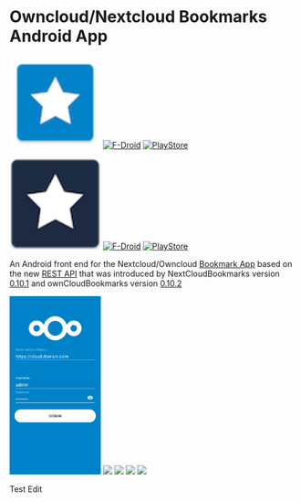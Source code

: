 Owncloud/Nextcloud Bookmarks Android App
========================================

[<img src="assets/nx/icon.png" width=160px>](/)
[![F-Droid](./assets/fdroid_badge.png)](https://f-droid.org/packages/org.schabi.nxbookmarks/)
[![PlayStore](./assets/ps_badge.png)](https://play.google.com/store/apps/details?id=org.schabi.nxbookmarks)

[<img src="assets/oc/icon.png" width=160px>](/)
[![F-Droid](./assets/fdroid_badge.png)](https://f-droid.org/packages/org.schabi.nxbookmarks.owncloud/)
[![PlayStore](./assets/ps_badge.png)](https://play.google.com/store/apps/details?id=org.schabi.nxbookmarks.owncloud)


An Android front end for the Nextcloud/Owncloud [Bookmark App](https://github.com/nextcloud/bookmarks/) 
based on the new [REST API](https://github.com/nextcloud/bookmarks/#rest-api) that was introduced
by NextCloudBookmarks version [0.10.1](https://github.com/nextcloud/bookmarks/releases/tag/v0.10.1)
and ownCloudBookmarks version [0.10.2](https://marketplace.owncloud.com/apps/bookmarks)

[<img src="assets/nx/screenshots/shot1.png" width="160px>">](assets/nx/screenshots/shot1.png)
[<img src="assets/nx/screenshots/shot2.png" width="160px>">](assets/nx/screenshots/shot2.png)
[<img src="assets/nx/screenshots/shot3.png" width="160px>">](assets/nx/screenshots/shot3.png)
[<img src="assets/nx/screenshots/shot4.png" width="160px>">](assets/nx/screenshots/shot4.png)
[<img src="assets/nx/screenshots/shot5.png" width="160px>">](assets/nx/screenshots/shot5.png)

Test Edit